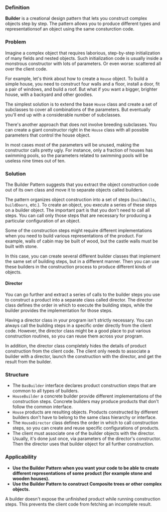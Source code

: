 ### Definition
**Builder** is a creational design pattern that lets you construct complex objects step by step.
The pattern allows you to produce different types and representationsof an object using the same consturction code.

### Problem
Imagine a complex object that requires laborious, step-by-step
initialization of many fields and nested objects. Such initialization
code is usually inside a monstrous constructor with lots of parameters.
Or even worse: scattered all over the client code.

For example, let's think about how to create a `House` object. To build
a simple house, you need to construct four walls and a floor, install
a door, fit a pair of windows, and build a roof. But what if you want
a bigger, brighter house, with a backyard and other goodies.

The simplest solution is to extend the base `House` class and create
a set of subclasses to cover all combinations of the parameters. But
eventually you'll end up with a considerable number of subclasses.

There's another approach that does not involve breeding subclasses. You
can create a giant constructor right in the `House` class with all
possible parameters that control the house object.

In most cases most of the parameters will be unused, making the constructor
calls pretty ugly. For instance, only a fraction of houses has swimming
pools, so the parameters related to swimming pools will be useless nine times out of ten.


### Solution

The Builder Pattern suggests that you extract the object construction
code out of its own class and move it to separate objects called builders.

The pattern organizes object construction into a set of steps (`buildWalls`, `buildDoors`, etc.).
To create an object, you execute a series of these steps on a builder object.
The important part is that you don't need to call all steps. You can call
only those steps that are necessary for producing a particular configuration of an object.


Some of the construction steps might require different implementations
when you need to build various representations of the product. For example,
walls of cabin may be built of wood, but the castle walls must be built with stone.

In this case, you can create several different builder classes that implement
the same set of building steps, but in a different manner. Then you can
use these builders in the construction process to produce different kinds of objects.

#### Director

You can go further and extract a series of calls to the builder steps
you use to construct a product into a separate class called director.
The director class defines the order in which to execute the building steps, while
the builder provides the implementation for those steps.

Having a director class in your program isn't strictly necessary. You
can always call the building steps in a specific order directly from
the client code. However, the director class might be a good place to
put various construction routines, so you can reuse them across your program.

In addition, the director class completely hides the details of product construction from the client code.
The client only needs to associate a builder with a director, launch the construction
with the director, and get the result from the builder.

### Structure

- The `BasBuilder` interface declares product construction steps that are common to all types of builders.
- `HouseBuilder` a concrete builder provide different implementations of the construction steps. Concrete builders may produce products that don't follow the common interface.
- `House` products are resulting objects. Products constructed by different builders don't have to belong to the same class hierarchy or interface.
- The `HouseDirector` class defines the order in which to call construction steps, so you can create and reuse specific configurations of products.
- The client must associate one of the builder objects with the director. Usually, it's done just once, via parameters of the director's constructor. Then the director uses that builder object for all further construction.

### Applicability
- **Use the Builder Pattern when you want your code to be able to create different representations of some product (for example stone and wooden houses).**
- **Use the Builder Pattern to construct Composite trees or other complex objects.**

A builder doesn't expose the unfinished product while running construction steps. This prevents
the client code from fetching an incomplete result.
